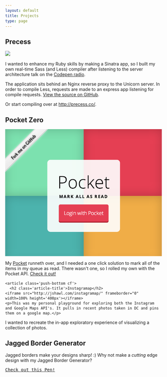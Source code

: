 ```yaml
---
layout: default
title: Projects
type: page
---
```


<div class="wrapper">

<article class='push-bottom cf'>
  <h2 class='article-title'>Precess</h2>
  <a href='http://precess.co/'><img src='http://jshawl.com/Screen-Shot-2014-03-29-at-7.08.48-PM-2.png' style='max-width:100%;'></a>
  <p>I wanted to enhance my Ruby skills by making a Sinatra app, so I built my own real-time Sass (and Less) compiler after listening
  to the server architecture talk on the <a href='http://blog.codepen.io/radio/'>Codepen radio</a>.</p>
  <p> The application sits behind an Nginx reverse proxy to the Unicorn server. In order to compile Less, requests are made to an express app listening for compile requests. 
  <a href='https://github.com/jshawl/precess/'>View the source on GitHub</a>.

  </p>
  <p>Or start compiling over at <a href='http://precess.co/'>http://precess.co/</a>.</p>
</article>

<article class='push-bottom cf'>
      <h2 class='article-title'>Pocket Zero</h2>
      <a href="http://jesse.sh/awl/made/pocket-zero/">
    <img src="/img/pocket-zero.png" alt="" style='display:block;max-width:100%;'>
    </a>
    <p>My <a href='http://getpocket.com'>Pocket</a> runneth over, and I needed a one click solution to mark all of the items in my queue as read. There wasn't one, so I rolled my own with the Pocket API. <a href="http://jesse.sh/awl/made/pocket-zero/">Check it out!</a></p>
</article>

  
  
    <article class='push-bottom cf'>
      <h2 class='article-title'>Instagramap</h2>
  	<iframe src="http://jshawl.com/instagramap/" frameborder="0" width=100% height='400px'></iframe>
    <p>This was my personal playground for exploring both the Instagram and Google Maps API's. It pulls in recent photos taken in DC and pins them on a google map.</p>
<p>I wanted to recreate the in-app exploratory experience of visualizing a collection of photos.</p>
</article>

<article class='push-bottom cf'>
    <h2 class='section-title'>Jagged Border Generator</h2> 
    Jagged borders make your designs sharp! :) Why not make a <em>cutting</em> edge design with my Jagged Border Generator?</p>
    <pre class="codepen" data-height="500" data-type="result" data-href="JcpKg" data-user="jshawl" data-safe="true"><code></code><a href="http://codepen.io/jshawl/pen/JcpKg">Check out this Pen!</a></pre>
<script async src="http://codepen.io/assets/embed/ei.js"></script>
  
  </article>
	</div>
